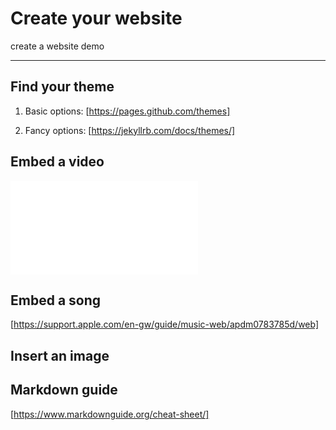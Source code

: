 # Create your website
create a website demo
<hr>	

## Find your theme

1. Basic options:
[https://pages.github.com/themes]

2. Fancy options:
[https://jekyllrb.com/docs/themes/]

## Embed a video

<iframe src="//player.bilibili.com/player.html?aid=13994132&bvid=BV14x411t7ZU&cid=22856126&page=1" scrolling="no" border="0" frameborder="no" framespacing="0" allowfullscreen="true"></iframe>

## Embed a song

[https://support.apple.com/en-gw/guide/music-web/apdm0783785d/web]

## Insert an image

## Markdown guide
[https://www.markdownguide.org/cheat-sheet/]
